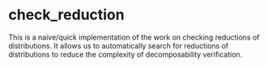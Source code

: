 # check_reduction
This is a naive/quick implementation of the work on checking reductions of distributions. It allows us to automatically search for reductions of distributions to reduce the complexity of decomposability verification. 
